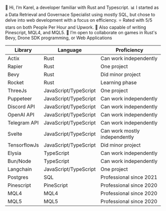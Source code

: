 👋 Hi, I’m Karel, a developer familiar with Rust and Typescript.
📊 I started as a Data Retrieval and Governace Specialist using mostly SQL, but chose to delve into web development with a focus on efficiency.
⭐ Rated with 5/5 stars on both People Per Hour and Upwork.
💼 Also capable of writing Pinescript, MQL4, and MQL5.
💞️ I’m open to collaborate on games in Rust's Bevy, Drone SDK programming, or Web Applications

| Library           | Language             | Proficiency                          |
|-------------------|----------------------|--------------------------------------|
| Actix             | Rust                 | Can work independently               |
| Rapier            | Rust                 | One project                          |
| Bevy              | Rust                 | Did minor project                    |
| Rocket            | Rust                 | Learning phase                       |
| ThreeJs           | JavaScript/TypeScript| One project                          |
| Puppeteer         | JavaScript/TypeScript| Can work independently               |
| Discord API       | JavaScript/TypeScript| Can work independently               |
| OpenAI API        | JavaScript/TypeScript| Can work independently               |
| Telegram API      | JavaScript/TypeScript| Can work independently               |
| Svelte            | JavaScript/TypeScript| Can work mostly independently        |
| TensorflowJs      | JavaScript/TypeScript| Did minor project                    |
| Elysia            | TypeScript           | Can work independently               |
| Bun/Node          | TypeScript           | Can work independently               |
| Langchain         | JavaScript/TypeScript| One project                          |
| Postgres          | SQL                  | Professional since 2021              |
| Pinescript        | PineScript           | Professional since 2020              |
| MQL4              | MQL4                 | Professional since 2020              |
| MQL5              | MQL5                 | Professional since 2020              |



<!---
krel99/krel99 is a ✨ special ✨ repository because its `README.md` (this file) appears on your GitHub profile.
You can click the Preview link to take a look at your changes.
--->
